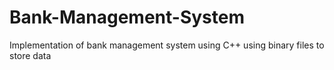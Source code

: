 # Bank-Management-System
Implementation of bank management system using C++ using binary files to store data
